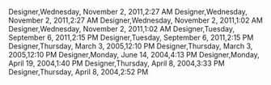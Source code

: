 ﻿Designer,Wednesday, November 2, 2011,2:27 AMDesigner,Wednesday, November 2, 2011,2:27 AMDesigner,Wednesday, November 2, 2011,1:02 AMDesigner,Wednesday, November 2, 2011,1:02 AMDesigner,Tuesday, September 6, 2011,2:15 PMDesigner,Tuesday, September 6, 2011,2:15 PMDesigner,Thursday, March 3, 2005,12:10 PMDesigner,Thursday, March 3, 2005,12:10 PMDesigner,Monday, June 14, 2004,4:13 PMDesigner,Monday, April 19, 2004,1:40 PMDesigner,Thursday, April 8, 2004,3:33 PMDesigner,Thursday, April 8, 2004,2:52 PM
